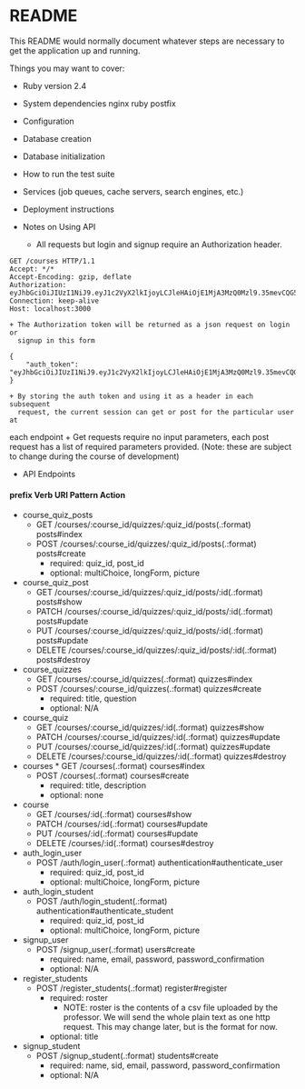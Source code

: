 # README

This README would normally document whatever steps are necessary to get the
application up and running.

Things you may want to cover:

* Ruby version
	2.4

* System dependencies
	nginx
	ruby
	postfix

* Configuration

* Database creation

* Database initialization

* How to run the test suite

* Services (job queues, cache servers, search engines, etc.)

* Deployment instructions


* Notes on Using API

	+ All requests but login and signup require an Authorization header. 

```
GET /courses HTTP/1.1
Accept: */*
Accept-Encoding: gzip, deflate
Authorization: eyJhbGciOiJIUzI1NiJ9.eyJ1c2VyX2lkIjoyLCJleHAiOjE1MjA3MzQ0Mzl9.35mevCQG59Lz_qsOJmo_dkJHiHr1z35YPtDVzO3Wq8A
Connection: keep-alive
Host: localhost:3000
```

	+ The Authorization token will be returned as a json request on login or
	  signup in this form

```
{
    "auth_token": "eyJhbGciOiJIUzI1NiJ9.eyJ1c2VyX2lkIjoyLCJleHAiOjE1MjA3MzQ0Mzl9.35mevCQG59Lz_qsOJmo_dkJHiHr1z35YPtDVzO3Wq8A"
}
```

	+ By storing the auth token and using it as a header in each subsequent
	  request, the current session can get or post for the particular user at
each endpoint
	+ Get requests require no input parameters, each post request has a list of
	  required parameters provided. (Note: these are subject to change during
the course of development)

* API Endpoints
#### 			prefix Verb 	URI Pattern													Action
* course_quiz_posts 
	* GET 		/courses/:course_id/quizzes/:quiz_id/posts(.:format) 		posts#index 
	* POST 	/courses/:course_id/quizzes/:quiz_id/posts(.:format) 		posts#create
		* required: quiz_id, post_id
		* optional: multiChoice, longForm, picture
* course_quiz_post 
	* GET 		/courses/:course_id/quizzes/:quiz_id/posts/:id(.:format) 	posts#show
	* PATCH 	/courses/:course_id/quizzes/:quiz_id/posts/:id(.:format) 	posts#update
	* PUT 		/courses/:course_id/quizzes/:quiz_id/posts/:id(.:format) 	posts#update
	* DELETE 	/courses/:course_id/quizzes/:quiz_id/posts/:id(.:format) 	posts#destroy
* course_quizzes	
	*  GET 		/courses/:course_id/quizzes(.:format) 						quizzes#index
	* POST 	/courses/:course_id/quizzes(.:format) 						quizzes#create
		* required: title, question
		* optional: N/A
* course_quiz	
	* GET 		/courses/:course_id/quizzes/:id(.:format) 					quizzes#show
	* PATCH 	/courses/:course_id/quizzes/:id(.:format) 					quizzes#update
	* PUT 		/courses/:course_id/quizzes/:id(.:format) 					quizzes#update
	* DELETE 	/courses/:course_id/quizzes/:id(.:format) 					quizzes#destroy
* courses	* GET 		/courses(.:format) 											courses#index
	* POST 	/courses(.:format) 											courses#create
		* required: title, description
		* optional: none
* course
	* GET 		/courses/:id(.:format) 										courses#show
	* PATCH 	/courses/:id(.:format) 										courses#update
	* PUT 		/courses/:id(.:format) 										courses#update
	* DELETE 	/courses/:id(.:format) 										courses#destroy
* auth_login_user
	* POST 	/auth/login_user(.:format) 									authentication#authenticate_user	
		* required: quiz_id, post_id
		* optional: multiChoice, longForm, picture
* auth_login_student 
	* POST 	/auth/login_student(.:format) 								authentication#authenticate_student
		* required: quiz_id, post_id
		* optional: multiChoice, longForm, picture
* signup_user
	* POST 	/signup_user(.:format) 										users#create
		* required: name, email, password, password_confirmation
		* optional: N/A
* register_students
	* POST 	/register_students(.:format) 								register#register
		* required: roster
			* NOTE: roster is the contents of a csv file uploaded by the professor.
					We will send the whole plain text as one http request. This
					may change later, but is the format for now.
		* optional: title
* signup_student
	* POST 	/signup_student(.:format) 									students#create
		* required: name, sid, email, password, password_confirmation
		* optional: N/A

